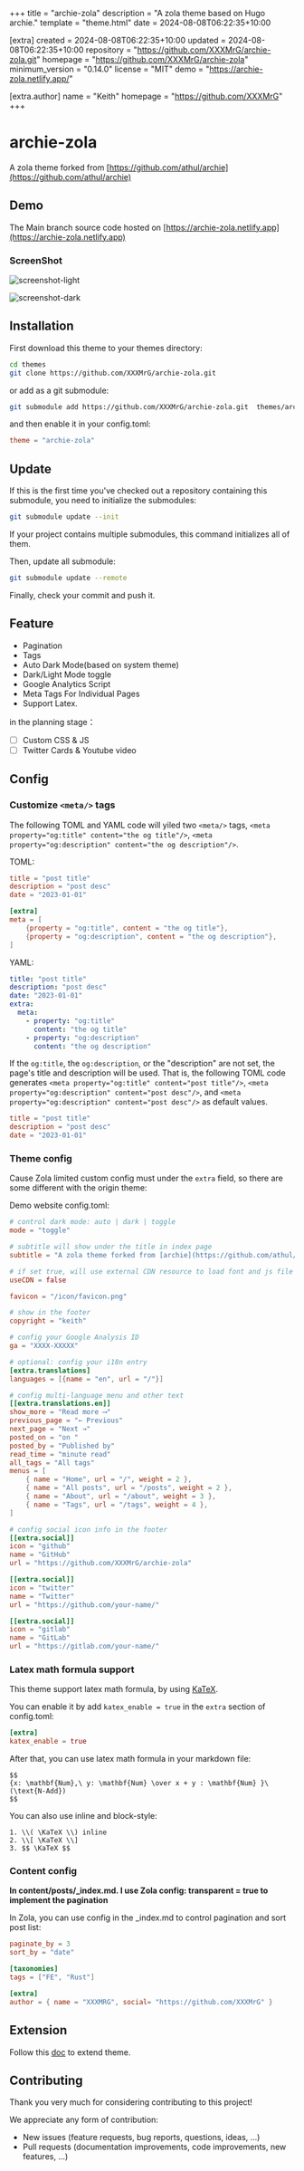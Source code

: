 
+++
title = "archie-zola"
description = "A zola theme based on Hugo archie."
template = "theme.html"
date = 2024-08-08T06:22:35+10:00

[extra]
created = 2024-08-08T06:22:35+10:00
updated = 2024-08-08T06:22:35+10:00
repository = "https://github.com/XXXMrG/archie-zola.git"
homepage = "https://github.com/XXXMrG/archie-zola"
minimum_version = "0.14.0"
license = "MIT"
demo = "https://archie-zola.netlify.app/"

[extra.author]
name = "Keith"
homepage = "https://github.com/XXXMrG"
+++        

# archie-zola

A zola theme forked from [https://github.com/athul/archie](https://github.com/athul/archie)

## Demo

The Main branch source code hosted on [https://archie-zola.netlify.app](https://archie-zola.netlify.app)

### ScreenShot

![screenshot-light](https://archie-zola.netlify.app/screenshot/screenshot-light.png)

![screenshot-dark](https://archie-zola.netlify.app/screenshot/screenshot-dark.png)

## Installation

First download this theme to your themes directory:

```bash
cd themes
git clone https://github.com/XXXMrG/archie-zola.git
```

or add as a git submodule:

```bash
git submodule add https://github.com/XXXMrG/archie-zola.git  themes/archie-zola
```

and then enable it in your config.toml:

```toml
theme = "archie-zola"
```

## Update

If this is the first time you've checked out a repository containing this submodule, you need to initialize the submodules:

```bash
git submodule update --init
```

If your project contains multiple submodules, this command initializes all of them.

Then, update all submodule:

```bash
git submodule update --remote
```

Finally, check your commit and push it.

## Feature

- Pagination
- Tags
- Auto Dark Mode(based on system theme)
- Dark/Light Mode toggle
- Google Analytics Script
- Meta Tags For Individual Pages
- Support Latex.

in the planning stage：

- [ ] Custom CSS & JS
- [ ] Twitter Cards & Youtube video

## Config

### Customize `<meta/>` tags

The following TOML and YAML code will yiled two `<meta/>` tags, `<meta property="og:title" content="the og title"/>`, `<meta property="og:description" content="the og description"/>`.

TOML:

```toml
title = "post title"
description = "post desc"
date = "2023-01-01"

[extra]
meta = [
    {property = "og:title", content = "the og title"},
    {property = "og:description", content = "the og description"},
]
```

YAML:

```yaml
title: "post title"
description: "post desc"
date: "2023-01-01"
extra:
  meta:
    - property: "og:title"
      content: "the og title"
    - property: "og:description"
      content: "the og description"
```

If the `og:title`, the `og:description`, or the "description" are not set, the page's title and description will be used. That is, the following TOML code generates `<meta property="og:title" content="post title"/>`, `<meta property="og:description" content="post desc"/>`, and `<meta property="og:description" content="post desc"/>` as default values.

```toml
title = "post title"
description = "post desc"
date = "2023-01-01"
```

### Theme config

Cause Zola limited custom config must under the `extra` field, so there are some different with the origin theme:

Demo website config.toml:

```toml
# control dark mode: auto | dark | toggle
mode = "toggle"

# subtitle will show under the title in index page
subtitle = "A zola theme forked from [archie](https://github.com/athul/archie)"

# if set true, will use external CDN resource to load font and js file
useCDN = false

favicon = "/icon/favicon.png"

# show in the footer
copyright = "keith"

# config your Google Analysis ID
ga = "XXXX-XXXXX"

# optional: config your i18n entry
[extra.translations]
languages = [{name = "en", url = "/"}]

# config multi-language menu and other text
[[extra.translations.en]]
show_more = "Read more ⟶"
previous_page = "← Previous"
next_page = "Next →"
posted_on = "on "
posted_by = "Published by"
read_time = "minute read"
all_tags = "All tags"
menus = [
    { name = "Home", url = "/", weight = 2 },
    { name = "All posts", url = "/posts", weight = 2 },
    { name = "About", url = "/about", weight = 3 },
    { name = "Tags", url = "/tags", weight = 4 },
]

# config social icon info in the footer
[[extra.social]]
icon = "github"
name = "GitHub"
url = "https://github.com/XXXMrG/archie-zola"

[[extra.social]]
icon = "twitter"
name = "Twitter"
url = "https://github.com/your-name/"

[[extra.social]]
icon = "gitlab"
name = "GitLab"
url = "https://gitlab.com/your-name/"

```

### Latex math formula support

This theme support latex math formula, by using [KaTeX](https://katex.org/).

You can enable it by add `katex_enable = true` in the `extra` section of config.toml:

```toml
[extra]
katex_enable = true
```

After that, you can use latex math formula in your markdown file:

```
$$
{x: \mathbf{Num},\ y: \mathbf{Num} \over x + y : \mathbf{Num} }\ (\text{N-Add})
$$
```

You can also use inline and block-style:

```
1. \\( \KaTeX \\) inline
2. \\[ \KaTeX \\]
3. $$ \KaTeX $$
```

### Content config

**In content/posts/\_index.md. I use Zola config: transparent = true to implement the pagination**

In Zola, you can use config in the \_index.md to control pagination and sort post list:

```toml
paginate_by = 3
sort_by = "date"

[taxonomies]
tags = ["FE", "Rust"]

[extra]
author = { name = "XXXMRG", social= "https://github.com/XXXMrG" }
```

## Extension

Follow this [doc](https://www.getzola.org/documentation/themes/extending-a-theme/) to extend theme.

## Contributing

Thank you very much for considering contributing to this project!

We appreciate any form of contribution:

- New issues (feature requests, bug reports, questions, ideas, ...)
- Pull requests (documentation improvements, code improvements, new features, ...)

        